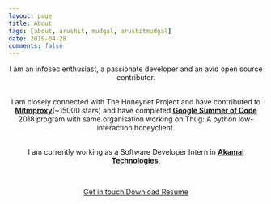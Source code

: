 ```yaml
---
layout: page
title: About
tags: [about, arushit, mudgal, arushitmudgal]
date: 2019-04-28
comments: false
---
```


<center>I am an infosec enthusiast, a passionate developer and an avid open source contributor.<br><br>

I am closely connected with The Honeynet Project and have contributed to <a href="https://mitmproxy.org/" target="_blank"><b>Mitmproxy</b></a>(~15000 stars) and have completed <a href="https://summerofcode.withgoogle.com/" target="_blank"><b>Google Summer of Code</b></a> 2018 program with same organisation working on Thug: A python low-interaction honeyclient.<br><br>

I am currently working as a Software Developer Intern in <a href="https://www.akamai.com/" target="_blank"><b>Akamai Technologies</b></a>.<br></center>
<br>
<center>
    <a class="btn" href="mailto:{{ site.email }}/">
        Get in touch
    </a>
    <a class="btn" target="_blank" href="{{ site.baseurl }}/{{site.resumeurl}}">
        Download Resume
    </a>
</center>

